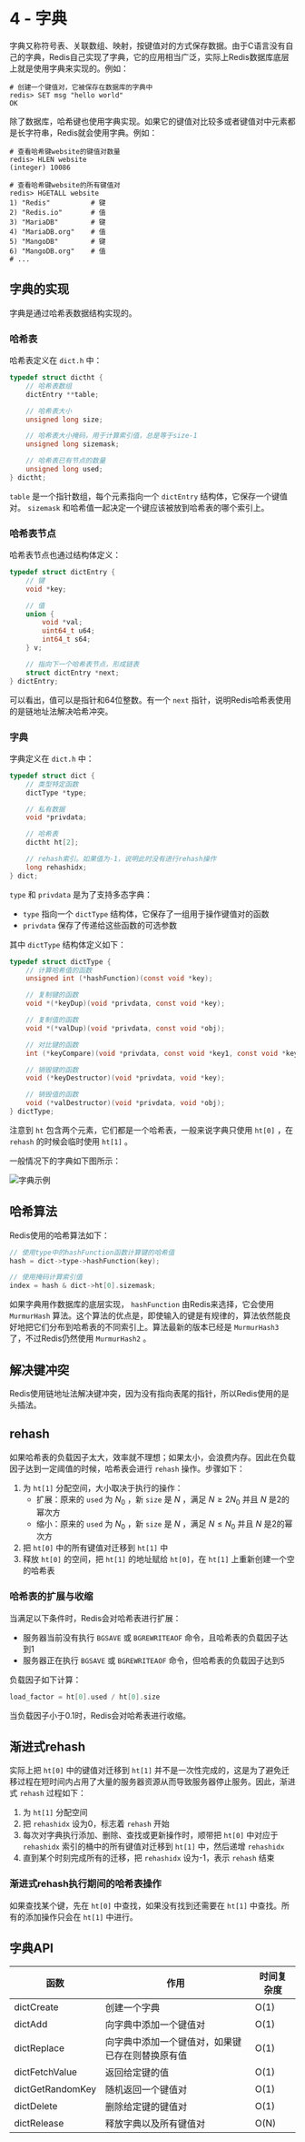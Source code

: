 # 4 - 字典
字典又称符号表、关联数组、映射，按键值对的方式保存数据。由于C语言没有自己的字典，Redis自己实现了字典，它的应用相当广泛，实际上Redis数据库底层上就是使用字典来实现的。例如：
```shell
# 创建一个键值对，它被保存在数据库的字典中
redis> SET msg "hello world"
OK
```
除了数据库，哈希键也使用字典实现。如果它的键值对比较多或者键值对中元素都是长字符串，Redis就会使用字典。例如：
```shell
# 查看哈希键website的键值对数量
redis> HLEN website
(integer) 10086

# 查看哈希键website的所有键值对
redis> HGETALL website
1) "Redis"          # 键
2) "Redis.io"       # 值
3) "MariaDB"        # 键
4) "MariaDB.org"    # 值
5) "MangoDB"        # 键
6) "MangoDB.org"    # 值
# ...
```

## 字典的实现
字典是通过哈希表数据结构实现的。

### 哈希表
哈希表定义在 `dict.h` 中：
```c
typedef struct dictht {
    // 哈希表数组
    dictEntry **table;

    // 哈希表大小
    unsigned long size;

    // 哈希表大小掩码，用于计算索引值，总是等于size-1
    unsigned long sizemask;

    // 哈希表已有节点的数量
    unsigned long used;
} dictht;
```
`table` 是一个指针数组，每个元素指向一个 `dictEntry` 结构体，它保存一个键值对。 `sizemask` 和哈希值一起决定一个键应该被放到哈希表的哪个索引上。

### 哈希表节点
哈希表节点也通过结构体定义：
```c
typedef struct dictEntry {
    // 键
    void *key;

    // 值
    union {
        void *val;
        uint64_t u64;
        int64_t s64;
    } v;

    // 指向下一个哈希表节点，形成链表
    struct dictEntry *next;
} dictEntry;
```
可以看出，值可以是指针和64位整数。有一个 `next` 指针，说明Redis哈希表使用的是链地址法解决哈希冲突。

### 字典
字典定义在 `dict.h` 中：
```c
typedef struct dict {
    // 类型特定函数
    dictType *type;

    // 私有数据
    void *privdata;

    // 哈希表
    dictht ht[2];

    // rehash索引。如果值为-1，说明此时没有进行rehash操作
    long rehashidx;
} dict;
```
`type` 和 `privdata` 是为了支持多态字典：
- `type` 指向一个 `dictType` 结构体，它保存了一组用于操作键值对的函数
- `privdata` 保存了传递给这些函数的可选参数

其中 `dictType` 结构体定义如下：
```c
typedef struct dictType {
    // 计算哈希值的函数
    unsigned int (*hashFunction)(const void *key);

    // 复制键的函数
    void *(*keyDup)(void *privdata, const void *key);

    // 复制值的函数
    void *(*valDup)(void *privdata, const void *obj);

    // 对比键的函数
    int (*keyCompare)(void *privdata, const void *key1, const void *key2);

    // 销毁键的函数
    void (*keyDestructor)(void *privdata, void *key);

    // 销毁值的函数
    void (*valDestructor)(void *privdata, void *obj);
} dictType;
```

注意到 `ht` 包含两个元素，它们都是一个哈希表，一般来说字典只使用 `ht[0]` ，在 `rehash` 的时候会临时使用 `ht[1]` 。

一般情况下的字典如下图所示：

![字典示例](image/字典示例.png)

## 哈希算法
Redis使用的哈希算法如下：
```c
// 使用type中的hashFunction函数计算键的哈希值
hash = dict->type->hashFunction(key);

// 使用掩码计算索引值
index = hash & dict->ht[0].sizemask;
```
如果字典用作数据库的底层实现， `hashFunction` 由Redis来选择，它会使用 `MurmurHash` 算法。这个算法的优点是，即使输入的键是有规律的，算法依然能良好地把它们分布到哈希表的不同索引上。算法最新的版本已经是 `MurmurHash3` 了，不过Redis仍然使用 `MurmurHash2` 。

## 解决键冲突
Redis使用链地址法解决键冲突，因为没有指向表尾的指针，所以Redis使用的是头插法。

## rehash
如果哈希表的负载因子太大，效率就不理想；如果太小，会浪费内存。因此在负载因子达到一定阈值的时候，哈希表会进行 `rehash` 操作。步骤如下：
1. 为 `ht[1]` 分配空间，大小取决于执行的操作：
    - 扩展：原来的 `used` 为 $N_0$ ，新 `size` 是 $N$ ，满足 $N \geq 2N_0$ 并且 $N$ 是2的幂次方
    - 缩小：原来的 `used` 为 $N_0$ ，新 `size` 是 $N$ ，满足 $N \leq N_0$ 并且 $N$ 是2的幂次方
1. 把 `ht[0]` 中的所有键值对迁移到 `ht[1]` 中
1. 释放 `ht[0]` 的空间，把 `ht[1]` 的地址赋给 `ht[0]`，在 `ht[1]` 上重新创建一个空的哈希表

### 哈希表的扩展与收缩
当满足以下条件时，Redis会对哈希表进行扩展：
- 服务器当前没有执行 `BGSAVE` 或 `BGREWRITEAOF` 命令，且哈希表的负载因子达到1
- 服务器正在执行 `BGSAVE` 或 `BGREWRITEAOF` 命令，但哈希表的负载因子达到5

负载因子如下计算：
```c
load_factor = ht[0].used / ht[0].size
```

当负载因子小于0.1时，Redis会对哈希表进行收缩。

## 渐进式rehash
实际上把 `ht[0]` 中的键值对迁移到 `ht[1]` 并不是一次性完成的，这是为了避免迁移过程在短时间内占用了大量的服务器资源从而导致服务器停止服务。因此，渐进式 `rehash` 过程如下：
1. 为 `ht[1]` 分配空间
1. 把 `rehashidx` 设为0，标志着 `rehash` 开始
1. 每次对字典执行添加、删除、查找或更新操作时，顺带把 `ht[0]` 中对应于 `rehashidx` 索引的桶中的所有键值对迁移到 `ht[1]` 中，然后递增 `rehashidx`
1. 直到某个时刻完成所有的迁移，把 `rehashidx` 设为-1，表示 `rehash` 结束

### 渐进式rehash执行期间的哈希表操作
如果查找某个键，先在 `ht[0]` 中查找，如果没有找到还需要在 `ht[1]` 中查找。所有的添加操作只会在 `ht[1]` 中进行。

## 字典API
| 函数 | 作用 | 时间复杂度 |
| --- | --- | --- |
| dictCreate | 创建一个字典 | O(1) |
| dictAdd | 向字典中添加一个键值对 | O(1) |
| dictReplace | 向字典中添加一个键值对，如果键已存在则替换原有值 | O(1) |
| dictFetchValue | 返回给定键的值 | O(1) |
| dictGetRandomKey | 随机返回一个键值对 | O(1) |
| dictDelete | 删除给定键的键值对 | O(1) |
| dictRelease | 释放字典以及所有键值对 | O(N) |